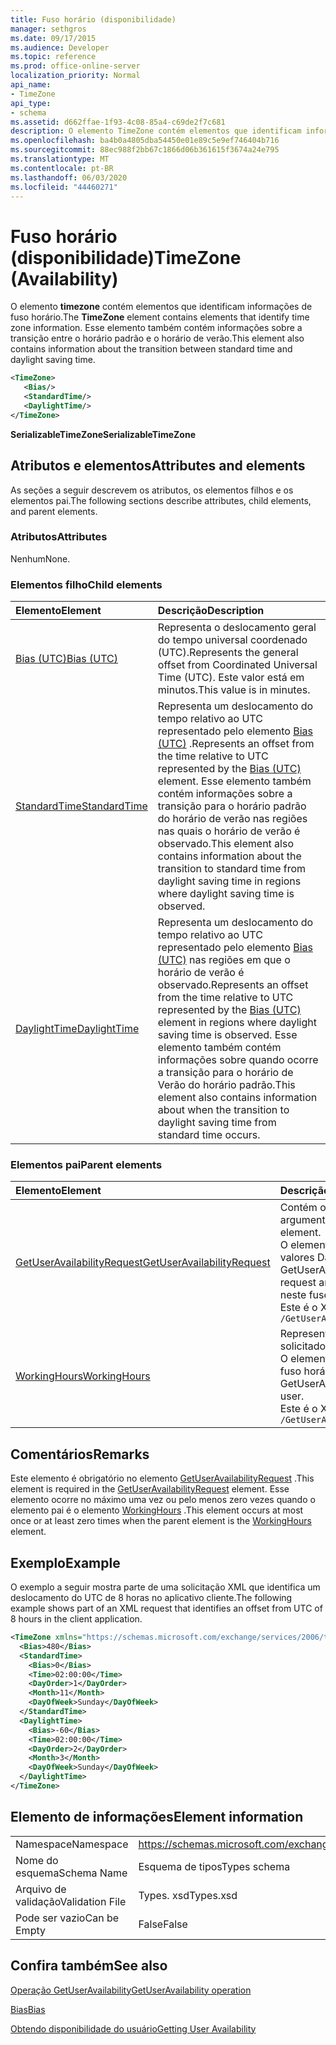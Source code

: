 ```yaml
---
title: Fuso horário (disponibilidade)
manager: sethgros
ms.date: 09/17/2015
ms.audience: Developer
ms.topic: reference
ms.prod: office-online-server
localization_priority: Normal
api_name:
- TimeZone
api_type:
- schema
ms.assetid: d662ffae-1f93-4c08-85a4-c69de2f7c681
description: O elemento TimeZone contém elementos que identificam informações de fuso horário. Esse elemento também contém informações sobre a transição entre o horário padrão e o horário de verão.
ms.openlocfilehash: ba4b0a4805dba54450e01e89c5e9ef746404b716
ms.sourcegitcommit: 88ec988f2bb67c1866d06b361615f3674a24e795
ms.translationtype: MT
ms.contentlocale: pt-BR
ms.lasthandoff: 06/03/2020
ms.locfileid: "44460271"
---
```

# <a name="timezone-availability"></a><span data-ttu-id="ab2fd-104">Fuso horário (disponibilidade)</span><span class="sxs-lookup"><span data-stu-id="ab2fd-104">TimeZone (Availability)</span></span>

<span data-ttu-id="ab2fd-105">O elemento **timezone** contém elementos que identificam informações de fuso horário.</span><span class="sxs-lookup"><span data-stu-id="ab2fd-105">The **TimeZone** element contains elements that identify time zone information.</span></span> <span data-ttu-id="ab2fd-106">Esse elemento também contém informações sobre a transição entre o horário padrão e o horário de verão.</span><span class="sxs-lookup"><span data-stu-id="ab2fd-106">This element also contains information about the transition between standard time and daylight saving time.</span></span> 
  
```xml
<TimeZone>
   <Bias/>
   <StandardTime/>
   <DaylightTime/>
</TimeZone>
```

 <span data-ttu-id="ab2fd-107">**SerializableTimeZone**</span><span class="sxs-lookup"><span data-stu-id="ab2fd-107">**SerializableTimeZone**</span></span>
## <a name="attributes-and-elements"></a><span data-ttu-id="ab2fd-108">Atributos e elementos</span><span class="sxs-lookup"><span data-stu-id="ab2fd-108">Attributes and elements</span></span>

<span data-ttu-id="ab2fd-109">As seções a seguir descrevem os atributos, os elementos filhos e os elementos pai.</span><span class="sxs-lookup"><span data-stu-id="ab2fd-109">The following sections describe attributes, child elements, and parent elements.</span></span>
  
### <a name="attributes"></a><span data-ttu-id="ab2fd-110">Atributos</span><span class="sxs-lookup"><span data-stu-id="ab2fd-110">Attributes</span></span>

<span data-ttu-id="ab2fd-111">Nenhum</span><span class="sxs-lookup"><span data-stu-id="ab2fd-111">None.</span></span>
  
### <a name="child-elements"></a><span data-ttu-id="ab2fd-112">Elementos filho</span><span class="sxs-lookup"><span data-stu-id="ab2fd-112">Child elements</span></span>

|<span data-ttu-id="ab2fd-113">**Elemento**</span><span class="sxs-lookup"><span data-stu-id="ab2fd-113">**Element**</span></span>|<span data-ttu-id="ab2fd-114">**Descrição**</span><span class="sxs-lookup"><span data-stu-id="ab2fd-114">**Description**</span></span>|
|:-----|:-----|
|[<span data-ttu-id="ab2fd-115">Bias (UTC)</span><span class="sxs-lookup"><span data-stu-id="ab2fd-115">Bias (UTC)</span></span>](bias-utc.md) <br/> |<span data-ttu-id="ab2fd-116">Representa o deslocamento geral do tempo universal coordenado (UTC).</span><span class="sxs-lookup"><span data-stu-id="ab2fd-116">Represents the general offset from Coordinated Universal Time (UTC).</span></span> <span data-ttu-id="ab2fd-117">Este valor está em minutos.</span><span class="sxs-lookup"><span data-stu-id="ab2fd-117">This value is in minutes.</span></span>  <br/> |
|[<span data-ttu-id="ab2fd-118">StandardTime</span><span class="sxs-lookup"><span data-stu-id="ab2fd-118">StandardTime</span></span>](standardtime.md) <br/> |<span data-ttu-id="ab2fd-119">Representa um deslocamento do tempo relativo ao UTC representado pelo elemento [Bias (UTC)](bias-utc.md) .</span><span class="sxs-lookup"><span data-stu-id="ab2fd-119">Represents an offset from the time relative to UTC represented by the [Bias (UTC)](bias-utc.md) element.</span></span> <span data-ttu-id="ab2fd-120">Esse elemento também contém informações sobre a transição para o horário padrão do horário de verão nas regiões nas quais o horário de verão é observado.</span><span class="sxs-lookup"><span data-stu-id="ab2fd-120">This element also contains information about the transition to standard time from daylight saving time in regions where daylight saving time is observed.</span></span>  <br/> |
|[<span data-ttu-id="ab2fd-121">DaylightTime</span><span class="sxs-lookup"><span data-stu-id="ab2fd-121">DaylightTime</span></span>](daylighttime.md) <br/> |<span data-ttu-id="ab2fd-122">Representa um deslocamento do tempo relativo ao UTC representado pelo elemento [Bias (UTC)](bias-utc.md) nas regiões em que o horário de verão é observado.</span><span class="sxs-lookup"><span data-stu-id="ab2fd-122">Represents an offset from the time relative to UTC represented by the [Bias (UTC)](bias-utc.md) element in regions where daylight saving time is observed.</span></span> <span data-ttu-id="ab2fd-123">Esse elemento também contém informações sobre quando ocorre a transição para o horário de Verão do horário padrão.</span><span class="sxs-lookup"><span data-stu-id="ab2fd-123">This element also contains information about when the transition to daylight saving time from standard time occurs.</span></span>  <br/> |
   
### <a name="parent-elements"></a><span data-ttu-id="ab2fd-124">Elementos pai</span><span class="sxs-lookup"><span data-stu-id="ab2fd-124">Parent elements</span></span>

|<span data-ttu-id="ab2fd-125">**Elemento**</span><span class="sxs-lookup"><span data-stu-id="ab2fd-125">**Element**</span></span>|<span data-ttu-id="ab2fd-126">**Descrição**</span><span class="sxs-lookup"><span data-stu-id="ab2fd-126">**Description**</span></span>|
|:-----|:-----|
|[<span data-ttu-id="ab2fd-127">GetUserAvailabilityRequest</span><span class="sxs-lookup"><span data-stu-id="ab2fd-127">GetUserAvailabilityRequest</span></span>](getuseravailabilityrequest.md) <br/> |<span data-ttu-id="ab2fd-128">Contém os argumentos usados para obter informações de disponibilidade do usuário.</span><span class="sxs-lookup"><span data-stu-id="ab2fd-128">Contains the arguments used to obtain user availability information.</span></span> <span data-ttu-id="ab2fd-129">Este é um elemento raiz.</span><span class="sxs-lookup"><span data-stu-id="ab2fd-129">This is a root element.</span></span>  <br/> <span data-ttu-id="ab2fd-130">O elemento **timezone** na mensagem GetUserAvailabilityRequest representa o fuso horário em que os valores DateTime da solicitação são especificados.</span><span class="sxs-lookup"><span data-stu-id="ab2fd-130">The **TimeZone** element in the GetUserAvailabilityRequest message represents the time zone in which the DateTime values in the request are specified.</span></span> <span data-ttu-id="ab2fd-131">Os valores DateTime retornados pelo serviço de disponibilidade também estão neste fuso horário.</span><span class="sxs-lookup"><span data-stu-id="ab2fd-131">The DateTime values returned by the Availability service are also in this time zone.</span></span>  <br/> <span data-ttu-id="ab2fd-132">Este é o XPath para este elemento:</span><span class="sxs-lookup"><span data-stu-id="ab2fd-132">The following is the XPath to this element:</span></span>  <br/>  `/GetUserAvailabilityRequest` <br/> |
|[<span data-ttu-id="ab2fd-133">WorkingHours</span><span class="sxs-lookup"><span data-stu-id="ab2fd-133">WorkingHours</span></span>](workinghours-ex15websvcsotherref.md) <br/> |<span data-ttu-id="ab2fd-134">Representa as configurações de fuso horário e as horas de trabalho do usuário de caixa de correio solicitado.</span><span class="sxs-lookup"><span data-stu-id="ab2fd-134">Represents the time zone settings and working hours for the requested mailbox user.</span></span>  <br/> <span data-ttu-id="ab2fd-135">O elemento **timezone** na mensagem GetUserAvailabilityResponse representa as configurações de fuso horário do usuário de caixa de correio solicitado.</span><span class="sxs-lookup"><span data-stu-id="ab2fd-135">The **TimeZone** element in the GetUserAvailabilityResponse message represents the time zone settings of the requested mailbox user.</span></span>  <br/> <span data-ttu-id="ab2fd-136">Este é o XPath para este elemento:</span><span class="sxs-lookup"><span data-stu-id="ab2fd-136">The following is the XPath to this element:</span></span>  <br/>  `/GetUserAvailabilityResponse/FreeBusyResponseArray/FreeBusyResponse/FreeBusyView/WorkingHours` <br/> |
   
## <a name="remarks"></a><span data-ttu-id="ab2fd-137">Comentários</span><span class="sxs-lookup"><span data-stu-id="ab2fd-137">Remarks</span></span>

<span data-ttu-id="ab2fd-138">Este elemento é obrigatório no elemento [GetUserAvailabilityRequest](getuseravailabilityrequest.md) .</span><span class="sxs-lookup"><span data-stu-id="ab2fd-138">This element is required in the [GetUserAvailabilityRequest](getuseravailabilityrequest.md) element.</span></span> <span data-ttu-id="ab2fd-139">Esse elemento ocorre no máximo uma vez ou pelo menos zero vezes quando o elemento pai é o elemento [WorkingHours](workinghours-ex15websvcsotherref.md) .</span><span class="sxs-lookup"><span data-stu-id="ab2fd-139">This element occurs at most once or at least zero times when the parent element is the [WorkingHours](workinghours-ex15websvcsotherref.md) element.</span></span> 
  
## <a name="example"></a><span data-ttu-id="ab2fd-140">Exemplo</span><span class="sxs-lookup"><span data-stu-id="ab2fd-140">Example</span></span>

<span data-ttu-id="ab2fd-141">O exemplo a seguir mostra parte de uma solicitação XML que identifica um deslocamento do UTC de 8 horas no aplicativo cliente.</span><span class="sxs-lookup"><span data-stu-id="ab2fd-141">The following example shows part of an XML request that identifies an offset from UTC of 8 hours in the client application.</span></span>
  
```XML
<TimeZone xmlns="https://schemas.microsoft.com/exchange/services/2006/types">
  <Bias>480</Bias>
  <StandardTime>
    <Bias>0</Bias>
    <Time>02:00:00</Time>
    <DayOrder>1</DayOrder>
    <Month>11</Month>
    <DayOfWeek>Sunday</DayOfWeek>
  </StandardTime>
  <DaylightTime>
    <Bias>-60</Bias>
    <Time>02:00:00</Time>
    <DayOrder>2</DayOrder>
    <Month>3</Month>
    <DayOfWeek>Sunday</DayOfWeek>
  </DaylightTime>
</TimeZone>
```

## <a name="element-information"></a><span data-ttu-id="ab2fd-142">Elemento de informações</span><span class="sxs-lookup"><span data-stu-id="ab2fd-142">Element information</span></span>

|||
|:-----|:-----|
|<span data-ttu-id="ab2fd-143">Namespace</span><span class="sxs-lookup"><span data-stu-id="ab2fd-143">Namespace</span></span>  <br/> |https://schemas.microsoft.com/exchange/services/2006/types  <br/> |
|<span data-ttu-id="ab2fd-144">Nome do esquema</span><span class="sxs-lookup"><span data-stu-id="ab2fd-144">Schema Name</span></span>  <br/> |<span data-ttu-id="ab2fd-145">Esquema de tipos</span><span class="sxs-lookup"><span data-stu-id="ab2fd-145">Types schema</span></span>  <br/> |
|<span data-ttu-id="ab2fd-146">Arquivo de validação</span><span class="sxs-lookup"><span data-stu-id="ab2fd-146">Validation File</span></span>  <br/> |<span data-ttu-id="ab2fd-147">Types. xsd</span><span class="sxs-lookup"><span data-stu-id="ab2fd-147">Types.xsd</span></span>  <br/> |
|<span data-ttu-id="ab2fd-148">Pode ser vazio</span><span class="sxs-lookup"><span data-stu-id="ab2fd-148">Can be Empty</span></span>  <br/> |<span data-ttu-id="ab2fd-149">False</span><span class="sxs-lookup"><span data-stu-id="ab2fd-149">False</span></span>  <br/> |
   
## <a name="see-also"></a><span data-ttu-id="ab2fd-150">Confira também</span><span class="sxs-lookup"><span data-stu-id="ab2fd-150">See also</span></span>



[<span data-ttu-id="ab2fd-151">Operação GetUserAvailability</span><span class="sxs-lookup"><span data-stu-id="ab2fd-151">GetUserAvailability operation</span></span>](getuseravailability-operation.md)
  
[<span data-ttu-id="ab2fd-152">Bias</span><span class="sxs-lookup"><span data-stu-id="ab2fd-152">Bias</span></span>](bias.md)


[<span data-ttu-id="ab2fd-153">Obtendo disponibilidade do usuário</span><span class="sxs-lookup"><span data-stu-id="ab2fd-153">Getting User Availability</span></span>](https://msdn.microsoft.com/library/d4133fcb-9b0f-4e6b-aadf-a389da83516a%28Office.15%29.aspx)

